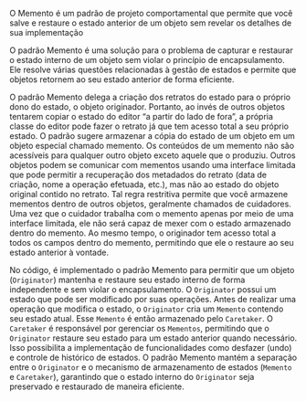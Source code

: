O Memento é um padrão de projeto comportamental que permite que você salve e restaure o estado anterior de um objeto sem revelar os detalhes de sua implementação

O padrão Memento é uma solução para o problema de capturar e restaurar o estado interno de um objeto sem violar o princípio de encapsulamento. Ele resolve várias questões relacionadas à gestão de estados e permite que objetos retornem ao seu estado anterior de forma eficiente.

O padrão Memento delega a criação dos retratos do estado para o próprio dono do estado, o objeto originador. Portanto, ao invés de outros objetos tentarem copiar o estado do editor “a partir do lado de fora”, a própria classe do editor pode fazer o retrato já que tem acesso total a seu próprio estado.
O padrão sugere armazenar a cópia do estado de um objeto em um objeto especial chamado memento. Os conteúdos de um memento não são acessíveis para qualquer outro objeto exceto aquele que o produziu. Outros objetos podem se comunicar com mementos usando uma interface limitada que pode permitir a recuperação dos metadados do retrato (data de criação, nome a operação efetuada, etc.), mas não ao estado do objeto original contido no retrato.
Tal regra restritiva permite que você armazene mementos dentro de outros objetos, geralmente chamados de cuidadores. Uma vez que o cuidador trabalha com o memento apenas por meio de uma interface limitada, ele não será capaz de mexer com o estado armazenado dentro do memento. Ao mesmo tempo, o originador tem acesso total a todos os campos dentro do memento, permitindo que ele o restaure ao seu estado anterior à vontade.

No código, é implementado o padrão Memento para permitir que um objeto (`Originator`) mantenha e restaure seu estado interno de forma independente e sem violar o encapsulamento. O `Originator` possui um estado que pode ser modificado por suas operações. Antes de realizar uma operação que modifica o estado, o `Originator` cria um `Memento` contendo seu estado atual. Esse `Memento` é então armazenado pelo `Caretaker`. O `Caretaker` é responsável por gerenciar os `Mementos`, permitindo que o `Originator` restaure seu estado para um estado anterior quando necessário. Isso possibilita a implementação de funcionalidades como desfazer (undo) e controle de histórico de estados. O padrão Memento mantém a separação entre o `Originator` e o mecanismo de armazenamento de estados (`Memento` e `Caretaker`), garantindo que o estado interno do `Originator` seja preservado e restaurado de maneira eficiente.